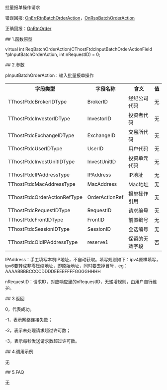 <p>批量报单操作请求</p>
<p>错误回报: <a href="../../CTHOSTFTDCTRADERAPI/ONERRRTNBATCHORDERACTION/">OnErrRtnBatchOrderAction</a>，<a href="../../CTHOSTFTDCTRADERAPI/ONRSPBATCHORDERACTION/">OnRspBatchOrderAction</a></p>
<p>正确回报：<a href="../../CTHOSTFTDCTRADERAPI/ONRTNORDER/">OnRtnOrder</a></p>
<span class="anchor" id="40361b9c-cd59-4f70-955a-ef0fcf7ab3ca"></span>
## 1.函数原型
<p>virtual int ReqBatchOrderAction(CThostFtdcInputBatchOrderActionField *pInputBatchOrderAction, int nRequestID) = 0;</p>
<span class="anchor" id="495ce956-cad8-4f4b-9c1e-40f793905b66"></span>
## 2.参数
<p>pInputBatchOrderAction：输入批量报单操作</p>
<table><tr><th style="TEXT-ALIGN: center;">字段类型</th><th style="TEXT-ALIGN: center;">字段名称</th><th style="TEXT-ALIGN: center;">含义</th><th style="TEXT-ALIGN: center;">值</th></tr><tr><td style="TEXT-ALIGN: left;">TThostFtdcBrokerIDType</td>
<td style="TEXT-ALIGN: left;">BrokerID</td>
<td style="TEXT-ALIGN: left;">经纪公司代码</td>
<td style="TEXT-ALIGN: left;">无</td>
</tr>
<tr><td style="TEXT-ALIGN: left;">TThostFtdcInvestorIDType</td>
<td style="TEXT-ALIGN: left;">InvestorID</td>
<td style="TEXT-ALIGN: left;">投资者代码</td>
<td style="TEXT-ALIGN: left;">无</td>
</tr>
<tr><td style="TEXT-ALIGN: left;">TThostFtdcExchangeIDType</td>
<td style="TEXT-ALIGN: left;">ExchangeID</td>
<td style="TEXT-ALIGN: left;">交易所代码</td>
<td style="TEXT-ALIGN: left;">无</td>
</tr>
<tr><td style="TEXT-ALIGN: left;">TThostFtdcUserIDType</td>
<td style="TEXT-ALIGN: left;">UserID</td>
<td style="TEXT-ALIGN: left;">用户代码</td>
<td style="TEXT-ALIGN: left;">无</td>
</tr>
<tr><td style="TEXT-ALIGN: left;">TThostFtdcInvestUnitIDType</td>
<td style="TEXT-ALIGN: left;">InvestUnitID</td>
<td style="TEXT-ALIGN: left;">投资单元代码</td>
<td style="TEXT-ALIGN: left;">无</td>
</tr>
<tr><td style="TEXT-ALIGN: left;">TThostFtdcIPAddressType</td>
<td style="TEXT-ALIGN: left;">IPAddress</td>
<td style="TEXT-ALIGN: left;">IP地址</td>
<td style="TEXT-ALIGN: left;">无</td>
</tr>
<tr><td style="TEXT-ALIGN: left;">TThostFtdcMacAddressType</td>
<td style="TEXT-ALIGN: left;">MacAddress</td>
<td style="TEXT-ALIGN: left;">Mac地址</td>
<td style="TEXT-ALIGN: left;">无</td>
</tr>
<tr><td style="TEXT-ALIGN: left;">TThostFtdcOrderActionRefType</td>
<td style="TEXT-ALIGN: left;">OrderActionRef</td>
<td style="TEXT-ALIGN: left;">报单操作引用</td>
<td style="TEXT-ALIGN: left;">无</td>
</tr>
<tr><td style="TEXT-ALIGN: left;">TThostFtdcRequestIDType</td>
<td style="TEXT-ALIGN: left;">RequestID</td>
<td style="TEXT-ALIGN: left;">请求编号</td>
<td style="TEXT-ALIGN: left;">无</td>
</tr>
<tr><td style="TEXT-ALIGN: left;">TThostFtdcFrontIDType</td>
<td style="TEXT-ALIGN: left;">FrontID</td>
<td style="TEXT-ALIGN: left;">前置编号</td>
<td style="TEXT-ALIGN: left;">无</td>
</tr>
<tr><td style="TEXT-ALIGN: left;">TThostFtdcSessionIDType</td>
<td style="TEXT-ALIGN: left;">SessionID</td>
<td style="TEXT-ALIGN: left;">会话编号</td>
<td style="TEXT-ALIGN: left;">无</td>
</tr>
<tr><td style="TEXT-ALIGN: left;">TThostFtdcOldIPAddressType</td>
<td style="TEXT-ALIGN: left;">reserve1</td>
<td style="TEXT-ALIGN: left;">保留的无效字段</td>
<td style="TEXT-ALIGN: left;">否</td>
</tr>
</table>
<p>IPAddress：手工填写本机IP地址，不自动获取。填写规则如下：ipv4原样填写，ipv6要转成非零压缩地址，即原始地址，同时要去掉冒号，eg：AAAABBBBCCCCDDDDEEEEFFFFGGGGHHHH</p>
<p>nRequestID：请求ID，对应响应里的nRequestID，无递增规则，由用户自行维护。</p>
<span class="anchor" id="c8d216e1-5a53-4181-90b9-59575e1482cd"></span>
## 3.返回
<p>0，代表成功。</p>
<p>-1，表示网络连接失败；</p>
<p>-2，表示未处理请求超过许可数；</p>
<p>-3，表示每秒发送请求数超过许可数。</p>
<span class="anchor" id="60fd9689-b495-45f1-be21-92c7e59a7635"></span>
## 4.调用示例
<p>无</p>
<span class="anchor" id="981210ac-102d-467a-aee1-c73ab68ed77c"></span>
## 5.FAQ
<p>无</p>
